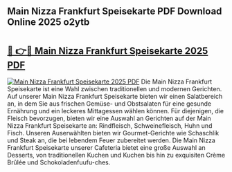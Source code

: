 ## Main Nizza Frankfurt Speisekarte PDF Download Online 2025 o2ytb

# <h2><a href="http://gcc53k.nevu.top/?p=Main+Nizza+Frankfurt+Speisekarte">🔗 👉🔴 Main Nizza Frankfurt Speisekarte 2025 PDF</a></h2>

[![Main Nizza Frankfurt Speisekarte 2025 PDF](https://i.imgur.com/dBaPXMq.png)](http://gcc53k.nevu.top/?p=Main+Nizza+Frankfurt+Speisekarte)
Die Main Nizza Frankfurt Speisekarte ist eine Wahl zwischen traditionellen und modernen Gerichten. Auf unserer Main Nizza Frankfurt Speisekarte bieten wir einen Salatbereich an, in dem Sie aus frischen Gemüse- und Obstsalaten für eine gesunde Ernährung und ein leckeres Mittagessen wählen können. Für diejenigen, die Fleisch bevorzugen, bieten wir eine Auswahl an Gerichten auf der Main Nizza Frankfurt Speisekarte an: Rindfleisch, Schweinefleisch, Huhn und Fisch. Unseren Auserwählten bieten wir Gourmet-Gerichte wie Schaschlik und Steak an, die bei lebendem Feuer zubereitet werden. Die Main Nizza Frankfurt Speisekarte unserer Cafeteria bietet eine große Auswahl an Desserts, von traditionellen Kuchen und Kuchen bis hin zu exquisiten Crème Brûlée und Schokoladenfuufu-ches.
